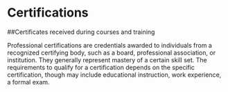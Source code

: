 # Certifications

##Certificates received during courses and training

Professional certifications are credentials awarded to individuals from a recognized certifying body, such as a board, professional association, or institution. They generally represent mastery of a certain skill set. The requirements to qualify for a certification depends on the specific certification, though may include educational instruction, work experience, a formal exam.
